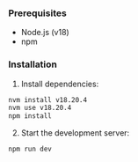 ### Prerequisites

- Node.js (v18)
- npm

### Installation

1. Install dependencies:

```bash
nvm install v18.20.4
nvm use v18.20.4
npm install
```

2. Start the development server:

```bash
npm run dev
```
